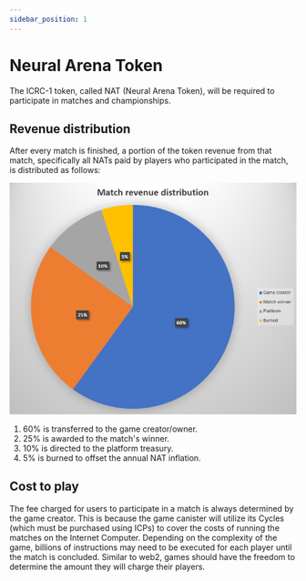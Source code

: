 ```yaml
---
sidebar_position: 1
---
```


# Neural Arena Token

The ICRC-1 token, called NAT (Neural Arena Token), will be required to participate in matches and championships.

## Revenue distribution

After every match is finished, a portion of the token revenue from that match, specifically all NATs paid by players who participated in the match, is distributed as follows:

![match renevue distribution](./img/match-rev-distro.png)

1. 60% is transferred to the game creator/owner.
2. 25% is awarded to the match's winner.
3. 10% is directed to the platform treasury.
4. 5% is burned to offset the annual NAT inflation.

## Cost to play

The fee charged for users to participate in a match is always determined by the game creator. This is because the game canister will utilize its Cycles (which must be purchased using ICPs) to cover the costs of running the matches on the Internet Computer. Depending on the complexity of the game, billions of instructions may need to be executed for each player until the match is concluded. Similar to web2, games should have the freedom to determine the amount they will charge their players.
